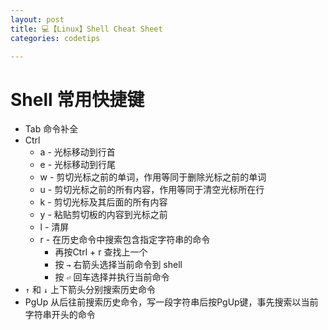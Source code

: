 ```yaml
---
layout: post
title: 💻【Linux】Shell Cheat Sheet
categories: codetips

---
```


# Shell 常用快捷键

- Tab 命令补全
- Ctrl
  - a - 光标移动到行首
  - e - 光标移动到行尾
  - w - 剪切光标之前的单词，作用等同于删除光标之前的单词
  - u - 剪切光标之前的所有内容，作用等同于清空光标所在行
  - k - 剪切光标及其后面的所有内容
  - y - 粘贴剪切板的内容到光标之前
  - l - 清屏
  - r - 在历史命令中搜索包含指定字符串的命令
    - 再按Ctrl + r 查找上一个
    - 按 `→` 右箭头选择当前命令到 shell  
    - 按 `⏎` 回车选择并执行当前命令
- `↑` 和 `↓` 上下箭头分别搜索历史命令
- PgUp 从后往前搜索历史命令，写一段字符串后按PgUp键，事先搜索以当前字符串开头的命令